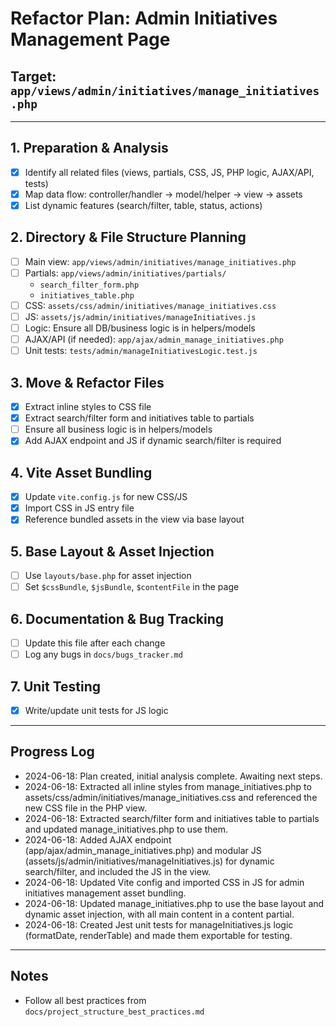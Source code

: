 # Refactor Plan: Admin Initiatives Management Page

## Target: `app/views/admin/initiatives/manage_initiatives.php`

---

## 1. Preparation & Analysis

- [x] Identify all related files (views, partials, CSS, JS, PHP logic, AJAX/API, tests)
- [x] Map data flow: controller/handler → model/helper → view → assets
- [x] List dynamic features (search/filter, table, status, actions)

## 2. Directory & File Structure Planning

- [ ] Main view: `app/views/admin/initiatives/manage_initiatives.php`
- [ ] Partials: `app/views/admin/initiatives/partials/`
  - `search_filter_form.php`
  - `initiatives_table.php`
- [ ] CSS: `assets/css/admin/initiatives/manage_initiatives.css`
- [ ] JS: `assets/js/admin/initiatives/manageInitiatives.js`
- [ ] Logic: Ensure all DB/business logic is in helpers/models
- [ ] AJAX/API (if needed): `app/ajax/admin_manage_initiatives.php`
- [ ] Unit tests: `tests/admin/manageInitiativesLogic.test.js`

## 3. Move & Refactor Files

- [x] Extract inline styles to CSS file
- [x] Extract search/filter form and initiatives table to partials
- [ ] Ensure all business logic is in helpers/models
- [x] Add AJAX endpoint and JS if dynamic search/filter is required

## 4. Vite Asset Bundling

- [x] Update `vite.config.js` for new CSS/JS
- [x] Import CSS in JS entry file
- [x] Reference bundled assets in the view via base layout

## 5. Base Layout & Asset Injection

- [ ] Use `layouts/base.php` for asset injection
- [ ] Set `$cssBundle`, `$jsBundle`, `$contentFile` in the page

## 6. Documentation & Bug Tracking

- [ ] Update this file after each change
- [ ] Log any bugs in `docs/bugs_tracker.md`

## 7. Unit Testing

- [x] Write/update unit tests for JS logic

---

## Progress Log

- 2024-06-18: Plan created, initial analysis complete. Awaiting next steps.
- 2024-06-18: Extracted all inline styles from manage_initiatives.php to assets/css/admin/initiatives/manage_initiatives.css and referenced the new CSS file in the PHP view.
- 2024-06-18: Extracted search/filter form and initiatives table to partials and updated manage_initiatives.php to use them.
- 2024-06-18: Added AJAX endpoint (app/ajax/admin_manage_initiatives.php) and modular JS (assets/js/admin/initiatives/manageInitiatives.js) for dynamic search/filter, and included the JS in the view.
- 2024-06-18: Updated Vite config and imported CSS in JS for admin initiatives management asset bundling.
- 2024-06-18: Updated manage_initiatives.php to use the base layout and dynamic asset injection, with all main content in a content partial.
- 2024-06-18: Created Jest unit tests for manageInitiatives.js logic (formatDate, renderTable) and made them exportable for testing.

---

## Notes

- Follow all best practices from `docs/project_structure_best_practices.md`
